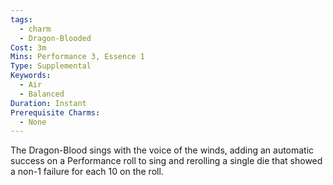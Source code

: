 ```yaml
---
tags:
  - charm
  - Dragon-Blooded
Cost: 3m
Mins: Performance 3, Essence 1
Type: Supplemental
Keywords:
  - Air
  - Balanced
Duration: Instant
Prerequisite Charms:
  - None
---
```

The Dragon-Blood sings with the voice of the winds, adding an automatic success on a Performance roll to sing and rerolling a single die that showed a non-1 failure for each 10 on the roll.